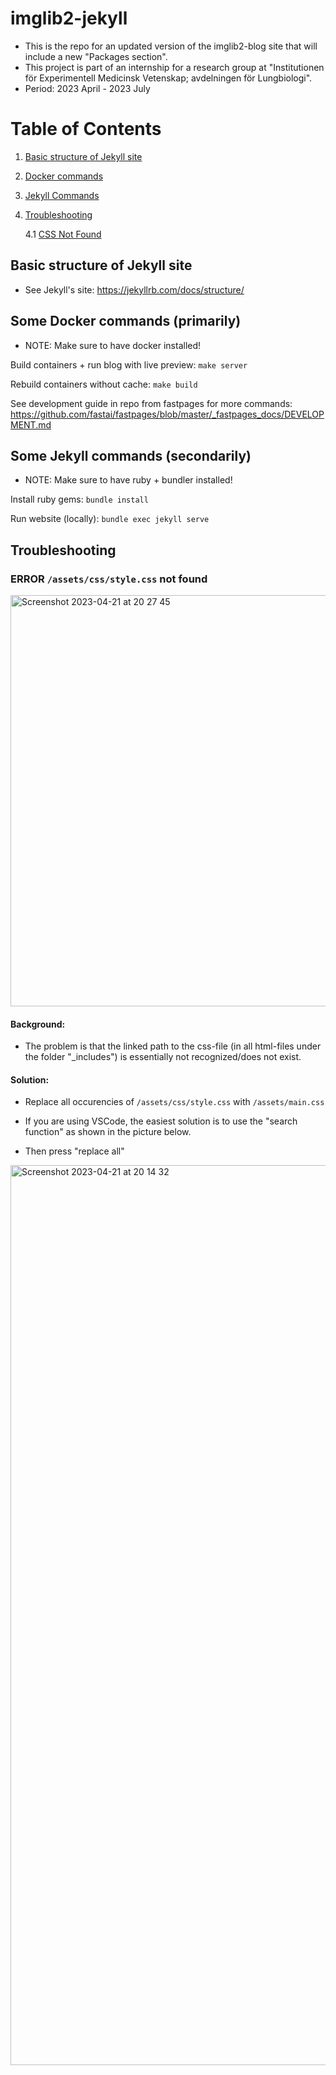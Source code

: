 # imglib2-jekyll

* This is the repo for an updated version of the imglib2-blog site that will include a new "Packages section".
* This project is part of an internship for a research group at "Institutionen för Experimentell Medicinsk Vetenskap; avdelningen för Lungbiologi".
* Period: 2023 April - 2023 July

# Table of Contents
1. [Basic structure of Jekyll site](#basic-structure-of-jekyll-site)
2. [Docker commands](#some-docker-commands-primarily)
3. [Jekyll Commands](#some-jekyll-commands-secondarily)
4. [Troubleshooting](#troubleshooting)
   
   4.1 [CSS Not Found](#error-assetscssstylecss-not-found)

## Basic structure of Jekyll site

* See Jekyll's site: https://jekyllrb.com/docs/structure/

## Some Docker commands (primarily)

* NOTE: Make sure to have docker installed!

Build containers + run blog with live preview: `make server`

Rebuild containers without cache: `make build`

See development guide in repo from fastpages for more commands: https://github.com/fastai/fastpages/blob/master/_fastpages_docs/DEVELOPMENT.md

## Some Jekyll commands (secondarily)

* NOTE: Make sure to have ruby + bundler installed!

Install ruby gems: `bundle install`

Run website (locally): `bundle exec jekyll serve`



## Troubleshooting

### ERROR `/assets/css/style.css` not found

<img width="658" alt="Screenshot 2023-04-21 at 20 27 45" src="https://user-images.githubusercontent.com/58792679/233709542-d915090a-a593-4968-8ff5-cd7ef15aea4f.png">

#### Background: 

* The problem is that the linked path to the css-file (in all html-files under the folder "_includes") is essentially not recognized/does not exist.



#### Solution: 

* Replace all occurencies of `/assets/css/style.css` with `/assets/main.css`

* If you are using VSCode, the easiest solution is to use the "search function" as shown in the picture below.

* Then press "replace all"

<img width="1440" alt="Screenshot 2023-04-21 at 20 14 32" src="https://user-images.githubusercontent.com/58792679/233706995-73dca615-417d-4b3d-bdcf-d8b9365f547a.png">
